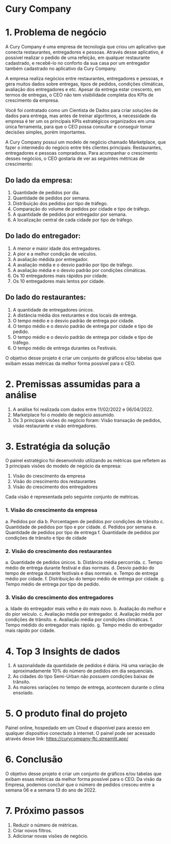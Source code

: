# Cury Company

# 1. Problema de negócio
A Cury Company é uma empresa de tecnologia que criou um
aplicativo que conecta restaurantes, entregadores e pessoas.
Através desse aplicativo, é possível realizar o pedido de uma refeição,
em qualquer restaurante cadastrado, e recebê-lo no conforto da sua
casa por um entregador também cadastrado no aplicativo da Cury
Company.

A empresa realiza negócios entre restaurantes, entregadores e
pessoas, e gera muitos dados sobre entregas, tipos de pedidos,
condições climáticas, avaliação dos entregadores e etc. Apesar da
entrega estar crescento, em termos de entregas, o CEO não tem
visibilidade completa dos KPIs de crescimento da empresa.

Você foi contratado como um Cientista de Dados para criar soluções
de dados para entrega, mas antes de treinar algoritmos, a
necessidade da empresa é ter um os principais KPIs estratégicos
organizados em uma única ferramenta, para que o CEO possa
consultar e conseguir tomar decisões simples, porém importantes.

A Cury Company possui um modelo de negócio chamado
Marketplace, que fazer o intermédio do negócio entre três clientes
principais: Restaurantes, entregadores e pessoas compradoras. Para
acompanhar o crescimento desses negócios, o CEO gostaria de ver
as seguintes métricas de crescimento:

## Do lado da empresa:
1. Quantidade de pedidos por dia.
2. Quantidade de pedidos por semana.
3. Distribuição dos pedidos por tipo de tráfego.
4. Comparação do volume de pedidos por cidade e tipo de tráfego.
4. A quantidade de pedidos por entregador por semana.
5. A localização central de cada cidade por tipo de tráfego.
   
## Do lado do entregador:
1. A menor e maior idade dos entregadores.
2. A pior e a melhor condição de veículos.
3. A avaliação médida por entregador.
4. A avaliação média e o desvio padrão por tipo de tráfego.
5. A avaliação média e o desvio padrão por condições climáticas.
6. Os 10 entregadores mais rápidos por cidade.
7. Os 10 entregadores mais lentos por cidade.
   
## Do lado do restaurantes:
1. A quantidade de entregadores únicos.
2. A distância média dos resturantes e dos locais de entrega.
3. O tempo médio e o desvio padrão de entrega por cidade.
4. O tempo médio e o desvio padrão de entrega por cidade e tipo de
pedido.
5. O tempo médio e o desvio padrão de entrega por cidade e tipo de
tráfego.
6. O tempo médio de entrega durantes os Festivais.
   
O objetivo desse projeto é criar um conjunto de gráficos e/ou tabelas
que exibam essas métricas da melhor forma possível para o CEO.

# 2. Premissas assumidas para a análise
1. A análise foi realizada com dados entre 11/02/2022 e 06/04/2022.
2. Marketplace foi o modelo de negócio assumido.
3. Os 3 principais visões do negócio foram: Visão transação de
pedidos, visão restaurante e visão entregadores.

# 3. Estratégia da solução
O painel estratégico foi desenvolvido utilizando as métricas que
refletem as 3 principais visões do modelo de negócio da empresa:
1. Visão do crescimento da empresa
2. Visão do crescimento dos restaurantes
3. Visão do crescimento dos entregadores
   
Cada visão é representada pelo seguinte conjunto de métricas.

### 1. Visão do crescimento da empresa
a. Pedidos por dia
b. Porcentagem de pedidos por condições de trânsito
c. Quantidade de pedidos por tipo e por cidade.
d. Pedidos por semana
e. Quantidade de pedidos por tipo de entrega
f. Quantidade de pedidos por condições de trânsito e tipo de
cidade

### 2. Visão do crescimento dos restaurantes
a. Quantidade de pedidos únicos.
b. Distância média percorrida.
c. Tempo médio de entrega durante festival e dias normais.
d. Desvio padrão do tempo de entrega durante festivais e dias
normais.
e. Tempo de entrega médio por cidade.
f. Distribuição do tempo médio de entrega por cidade.
g. Tempo médio de entrega por tipo de pedido.

### 3. Visão do crescimento dos entregadores
a. Idade do entregador mais velho e do mais novo.
b. Avaliação do melhor e do pior veículo.
c. Avaliação média por entregador.
d. Avaliação média por condições de trânsito.
e. Avaliação média por condições climáticas.
f. Tempo médido do entregador mais rápido.
g. Tempo médio do entregador mais rápido por cidade.

# 4. Top 3 Insights de dados
1. A sazonalidade da quantidade de pedidos é diária. Há uma
variação de aproximadamente 10% do número de pedidos em dia
sequenciais.
2. As cidades do tipo Semi-Urban não possuem condições baixas de
trânsito.
3. As maiores variações no tempo de entrega, acontecem durante o
clima ensolado.

# 5. O produto final do projeto
Painel online, hospedado em um Cloud e disponível para acesso em
qualquer dispositivo conectado à internet.
O painel pode ser acessado através desse link: https://curycompany-ftc.streamlit.app/

# 6. Conclusão
O objetivo desse projeto é criar um conjunto de gráficos e/ou tabelas
que exibam essas métricas da melhor forma possível para o CEO.
Da visão da Empresa, podemos concluir que o número de pedidos
cresceu entre a semana 06 e a semana 13 do ano de 2022.

# 7. Próximo passos
1. Reduzir o número de métricas.
2. Criar novos filtros.
3. Adicionar novas visões de negócio.

